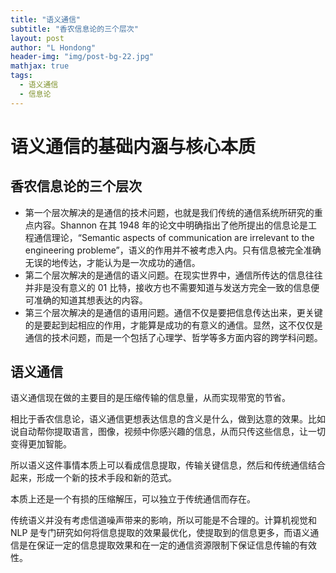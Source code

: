 ```yaml
---
title: "语义通信"
subtitle: "香农信息论的三个层次"
layout: post
author: "L Hondong"
header-img: "img/post-bg-22.jpg"
mathjax: true
tags:
  - 语义通信
  - 信息论
---
```


# 语义通信的基础内涵与核心本质

## 香农信息论的三个层次

- 第一个层次解决的是通信的技术问题，也就是我们传统的通信系统所研究的重点内容。Shannon 在其 1948 年的论文中明确指出了他所提出的信息论是工程通信理论，“Semantic aspects of communication are irrelevant to the engineering probleme”，语义的作用并不被考虑入内。只有信息被完全准确无误的地传达，才能认为是一次成功的通信。
- 第二个层次解决的是通信的语义问题。在现实世界中，通信所传达的信息往往并非是没有意义的 01 比特，接收方也不需要知道与发送方完全一致的信息便可准确的知道其想表达的内容。
- 第三个层次解决的是通信的语用问题。通信不仅是要把信息传达出来，更关键的是要起到起相应的作用，才能算是成功的有意义的通信。显然，这不仅仅是通信的技术问题，而是一个包括了心理学、哲学等多方面内容的跨学科问题。

## 语义通信

语义通信现在做的主要目的是压缩传输的信息量，从而实现带宽的节省。

相比于香农信息论，语义通信更想表达信息的含义是什么，做到达意的效果。比如说自动帮你提取语言，图像，视频中你感兴趣的信息，从而只传这些信息，让一切变得更加智能。

所以语义这件事情本质上可以看成信息提取，传输关键信息，然后和传统通信结合起来，形成一个新的技术手段和新的范式。

本质上还是一个有损的压缩解压，可以独立于传统通信而存在。

传统语义并没有考虑信道噪声带来的影响，所以可能是不合理的。计算机视觉和 NLP 是专门研究如何将信息提取的效果最优化，使提取到的信息更多，而语义通信是在保证一定的信息提取效果和在一定的通信资源限制下保证信息传输的有效性。
